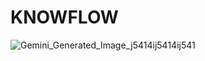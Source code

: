 # KNOWFLOW

![Gemini_Generated_Image_j5414ij5414ij541](https://github.com/user-attachments/assets/032a9bc6-b0fb-437d-93cd-a9f063220e03)
